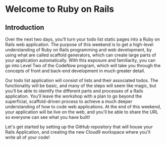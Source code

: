 # Welcome to Ruby on Rails

## Introduction

Over the next two days, you’ll turn your todo list static pages into a Ruby on Rails web application. The purpose of this weekend is to get a high-level understanding of Ruby on Rails programming and web development, by using what are called scaffold generators, which can create large parts of your application automatically. With this exposure and familiarity, you can go into Level Two of the CodeNow program, which will take you through the concepts of front and back-end development in much greater detail.

Our todo list application will consist of lists and their associated todos. The functionality will be basic, and many of the steps will seem like magic, but you’ll be able to identify the different parts and processes of a Rails application. You'll leave the workshop with a plan to go beyond the superficial, scaffold-driven process to achieve a much deeper understanding of how to code web applications. At the end of this weekend, your application will be live on the web, and you'll be able to share the URL so everyone can see what you have built!

Let's get started by setting up the GitHub repository that will house your Rails Application, and creating the new Cloud9 workspace where you'll write all of your code!
